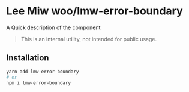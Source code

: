 # Lee Miw woo/lmw-error-boundary

A Quick description of the component

> This is an internal utility, not intended for public usage.

## Installation

```sh
yarn add lmw-error-boundary
# or
npm i lmw-error-boundary
```